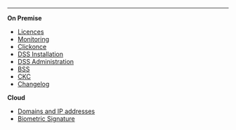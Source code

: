 <!-- markdownlint-disable-next-line first-line-heading 
**Saas**
- [Introduction](introduction)
-->
---

**On Premise**

<!--* [Home](/)-->
* [Licences](/en/license/license)
* [Monitoring](/en/monitor/monitor)
* [Clickonce](/en/clickonce/clickonce)
* [DSS Installation](/en/dss/installation-guide)
* [DSS Administration](/en/dss/administration-guide)
* [BSS](/en/bss/installation-guide)
* [CKC](/en/ckc/central-key-control)
* [Changelog](/en/changelog/changelog)
<!--* [Biosigner](/en-us/biosigner)-->

**Cloud**

* [Domains and IP addresses](/en/cloud/ips)
* [Biometric Signature](/en/cloud/biometric)